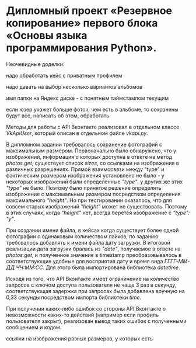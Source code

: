 # Дипломный проект «Резервное копирование» первого блока «Основы языка программирования Python».

Неочевидные доделки:

надо обработать кейс с приватным профилем

надо давать на выбор несколько вариантов альбомов

имя папки на Яндекс диске - с понятным таймстампом текущим

если юзер укажет больше фоток, чем есть в альбоме, то сохранены будут все, написать об
этом, обработать

Методы для работы с API Вконтакте реализовал в отдельном классе _VkApiUser_, который 
описан в отдельном файле _vkapi.py_.

В дипломном задании требовалось сохранение фотографий с максимальным размером. Первоначально
было обнаружено, что у изображений, информация о которых доступна в ответе на метод
_photos.get_, существует список _sizes_, со ссылками на изображения в различных разрешениях.
Прямой взаимосвязи между "type" и фактическим размером изображения установлено не было -
у некоторых изображений были определённые _"type"_, у других же этих _"type"_ не было.
Поэтому было принятое решение определять изображение с максимальным размером посредством 
определения максимального _"height"_. Но при тестировании оказалось, что для совсем старых
изображений _"height"_ может не существовать. Поэтому в этих случаях, когда _"height"_
нет, всегда берётся изображение с _"type": "y"_.

При создании имени файла, в кейсах когда существует более одной фотографии с одинаковым
количеством лайков, по заданию требовалось добавлять к имени файла дату загрузки.
В итоговой реализации дата загрузки бралась из _"date"_, получаемое в ответе на
_photos.get_, и полученное значение в timestamp преобразовывалось в соответствующие
удобные для восприятия дату и время вида _ГГГГ-ММ-ДД ЧЧ:ММ:СС_. Для этого была
импортирована библиотека _datetime_.


Исходя из того, что API Вконтакте имеет ограничение на количество запросов
с ключом доступа пользователя не чаще 3 раз в секунду, соответствующая задержка
при запросах была добавлена вручную на 0,33 секунды посредством импорта
библиотеки _time_.

При получении каких-либо ошибок со стороны API Вконтакте о невозможности каких-то 
действий (например если профиль пользователя закрыт), реализован вывод таких
ошибок с полученными сообщением и кодом.

ссылки на изображения разных размеров, у которых есть 